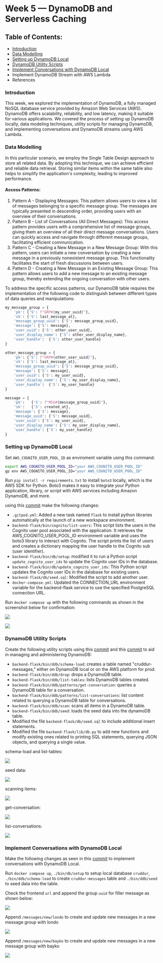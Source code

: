 # Week 5 — DynamoDB and Serverless Caching

## Table of Contents:

  - [Introduction](#introduction)
  - [Data Modelling](#data-modelling)
  - [Setting up DynamoDB Local](#setting-up-dynamodb-local)
  - [DynamoDB Utility Scripts](#dynamodb-utility-scripts)
  - [Implement Conversations with DynamoDB Local](#implement-conversations-with-dynamodb-local)
  - Implement DynamoDB Stream with AWS Lambda
  - References

### Introduction

This week, we explored the implementation of DynamoDB, a fully managed NoSQL database service provided by Amazon Web Services (AWS). DynamoDB offers scalability, reliability, and low latency, making it suitable for various applications. We covered the process of setting up DynamoDB locally, data modeling techniques, utility scripts for managing DynamoDB, and implementing conversations and DynamoDB streams using AWS Lambda.

### Data Modelling

In this particular scenario, we employ the Single Table Design approach to store all related data. By adopting this technique, we can achieve efficient and reliable data retrieval. Storing similar items within the same table also helps to simplify the application's complexity, leading to improved performance.

#### Access Patterns:

  1. Pattern A - Displaying Messages:
This pattern allows users to view a list of messages belonging to a specific message group. The messages are typically presented in descending order, providing users with an overview of their conversations.
  2. Pattern B - List of Conversations (All Direct Messages):
This access pattern provides users with a comprehensive list of message groups, giving them an overview of all their direct message conversations. Users can quickly access and navigate through different message groups, facilitating efficient communication.
  3. Pattern C - Creating a New Message in a New Message Group:
With this pattern, users can initiate a new conversation by creating a new message in a previously nonexistent message group. This functionality facilitates the start of fresh discussions between users.
  4. Pattern D - Creating a New Message in an Existing Message Group:
This pattern allows users to add a new message to an existing message group, thereby extending the ongoing conversation with other users.

To address the specific access patterns, our DynamoDB table requires the implementation of the following code to distinguish between different types of data queries and manipulations:

```python
my_message_group = {
    'pk': {'S': f"GRP#{my_user_uuid}"},
    'sk': {'S': last_message_at},
    'message_group_uuid': {'S': message_group_uuid},
    'message': {'S': message},
    'user_uuid': {'S': other_user_uuid},
    'user_display_name': {'S': other_user_display_name},
    'user_handle':  {'S': other_user_handle}
}

other_message_group = {
    'pk': {'S': f"GRP#{other_user_uuid}"},
    'sk': {'S': last_message_at},
    'message_group_uuid': {'S': message_group_uuid},
    'message': {'S': message},
    'user_uuid': {'S': my_user_uuid},
    'user_display_name': {'S': my_user_display_name},
    'user_handle':  {'S': my_user_handle}
}

message = {
    'pk':   {'S': f"MSG#{message_group_uuid}"},
    'sk':   {'S': created_at},
    'message': {'S': message},
    'message_uuid': {'S': message_uuid},
    'user_uuid': {'S': my_user_uuid},
    'user_display_name': {'S': my_user_display_name},
    'user_handle': {'S': my_user_handle}
}
```

### Setting up DynamoDB Local

Set `AWS_COGNITO_USER_POOL_ID` as enviroment variable using this command:

```sh
export AWS_COGNITO_USER_POOL_ID="your AWS_COGNITO_USER_POOL_ID"
gp env AWS_COGNITO_USER_POOL_ID="your AWS_COGNITO_USER_POOL_ID"
```

Run `pip install -r requirements.txt` to install `boto3` locally, which is the AWS SDK for Python. Boto3 makes it easy to integrate your Python application, library, or script with AWS services including Amazon DynamoDB, and more.

using this [commit](https://github.com/afumchris/aws-bootcamp-cruddur-2023/commit/b54210c4c8a4a10a0e4b90ba61b57347f864b42b) make the following changes:

  - `.gitpod.yml`: Added a new task named `flask` to install python libraries automatically at the launch of a new workspace environment.
  - `backend-flask/bin/cognito/list-users`: This script lists the users in the Cognito user pool associated with the application.
It retrieves the AWS_COGNITO_USER_POOL_ID environment variable and uses the boto3 library to interact with Cognito.
The script prints the list of users and creates a dictionary mapping the user handle to the Cognito sub (user identifier).
  - `backend-flask/bin/db/setup`: modified it to run a Python script `update_cognito_user_ids` to update the Cognito user IDs in the database.
  - `backend-flask/bin/db/update_cognito_user_ids`: This Python script updates the Cognito user IDs in the database for existing users.
  - `backend-flask/db/seed.sql`: Modified the script to add another user.
  - `docker-compose.yml`: Updated the CONNECTION_URL environment variable for the backend-flask service to use the specified PostgreSQL connection URL.

Run `docker compose up` with the following commands as shown in the screenshot below for confirmation:

![](/journal/dynamodb-local.png)

![](assets/list-users.png)





### DynamoDB Utility Scripts

Create the following utility scripts using this [commit](https://github.com/afumchris/aws-bootcamp-cruddur-2023/commit/e2096e9a35e09418df10872e102855ea19041fb5) and this [commit](https://github.com/afumchris/aws-bootcamp-cruddur-2023/commit/a062d274bd00347f92e668855212516cdb66a2af) to aid in managing and administering DynamoDB:

  - `backend-flask/bin/ddb/schema-load`: creates a table named "cruddur-messages," either on DynamoDB local or on the AWS platform for prod.
  - `backend-flask/bin/ddb/drop`: drops a DynamoDB table.
  - `backend-flask/bin/ddb/list-tables`: lists DynamoDB tables created.
  - `backend-flask/bin/ddb/patterns/get-conversation`: queries a DynamoDB table for a conversation.
  - `backend-flask/bin/ddb/patterns/list-conversations`: list content related to querying a DynamoDB table for conversations.
  - `backend-flask/bin/ddb/scan`: scans all items in a DynamoDB table.
  - `backend-flask/bin/ddb/seed`: loads the seed data into the dynamoDB table.
  - Modified the file `backend-flask/db/seed.sql` to include additional insert statements.
  - Modified the file `backend-flask/lib/db.py` to add new functions and modify existing ones related to printing SQL statements, querying JSON objects, and querying a single value.


schema-load and list-tables:

![](assets/list-tables.png)

seed data:

![](assets/ddb-seed.png)

scanning items:

![](assets/ddb-scan.png)

get-conversation:

![](assets/get-conversation.png)

list-conversations:

![](assets/list-conversations.png)



### Implement Conversations with DynamoDB Local

Make the following changes as seen in this [commit](https://github.com/afumchris/aws-bootcamp-cruddur-2023/commit/58109f3977e7095d6a8e30ee1eec6d240f38c808?diff=unified) to implement conversations with DynamoDB Local.

Run `docker compose up`, `./bin/db/setup` to setup local database `cruddur`, `./bin/ddb/schema-load` to create `cruddur-messages` table and `./bin/ddb/seed` to seed data into the table.

Check the frontend `url`  and append the group `uuid` for filler message as shown below:

![](assets/group-uuid.png)

Append `/messages/new/londo` to create and update new messages in a new message group with londo

![](assets/new-londo.png)

Append `/messages/new/bayko` to create and update new messages in a new message group with bayko

![](assets/new-bayko.png)

